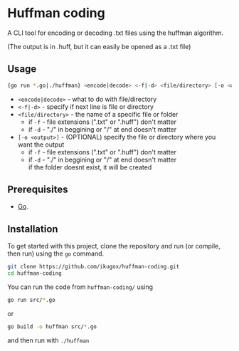 # Huffman coding

A CLI tool for encoding or decoding .txt files using the huffman algorithm.

(The output is in .huff, but it can easily be opened as a .txt file)

## Usage
```bash
{go run *.go|./huffman} <encode|decode> <-f|-d> <file/directory> [-o <output>]
```

* `<encode|decode>` - what to do with file/directory
* `<-f|-d>` - specify if next line is file or directory
* `<file/directory>` - the name of a specific file or folder
    * if `-f` - file extensions (".txt" or ".huff") don't matter
    * if `-d` - "./" in beggining or "/" at end doesn't matter
* `[-o <output>]` - (OPTIONAL) specify the file or directory where you want the output
    * if `-f` - file extensions (".txt" or ".huff") don't matter
    * if `-d` - "./" in beggining or "/" at end doesn't matter  
                if the folder doesnt exist, it will be created
## Prerequisites

- [Go](https://go.dev).

## Installation

To get started with this project, clone the repository and run (or compile, then run) using the `go` command.

```bash
git clone https://github.com/ikugox/huffman-coding.git
cd huffman-coding
```
You can run the code from `huffman-coding/` using
```bash
go run src/*.go
```
or
```bash
go build -o huffman src/*.go
```
and then run with
``` ./huffman ```
